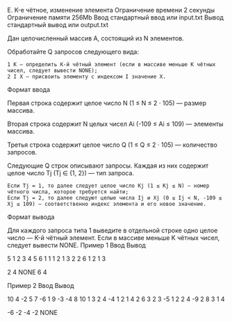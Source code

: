 
E. K-е чётное, изменение элемента
Ограничение времени 	2 секунды
Ограничение памяти 	256Mb
Ввод 	стандартный ввод или input.txt
Вывод 	стандартный вывод или output.txt

Дан целочисленный массив A, состоящий из N элементов.

Обработайте Q запросов следующего вида:

    1 K — определить K-й чётный элемент (если в массиве меньше K чётных чисел, следует вывести NONE);
    2 I X — присвоить элементу с индексом I значение X.

Формат ввода

Первая строка содержит целое число N (1 ≤ N ≤ 2 ⋅ 105) — размер массива.

Вторая строка содержит N целых чисел Ai (-109 ≤ Ai ≤ 109) — элементы массива.

Третья строка содержит целое число Q (1 ≤ Q ≤ 2 ⋅ 105) — количество запросов.

Следующие Q строк описывают запросы. Каждая из них содержит целое число Tj (Tj ∈ {1, 2}) — тип запроса.

    Если Tj = 1, то далее следует целое число Kj (1 ≤ Kj ≤ N) — номер чётного числа, которое требуется найти;
    Если Tj = 2, то далее следуют целые числа Ij и Xj (0 ≤ Ij < N, -109 ≤ Xj ≤ 109) — соответственно индекс элемента и его новое значение.

Формат вывода

Для каждого запроса типа 1 выведите в отдельной строке одно целое число — K-й чётный элемент. Если в массиве меньше K чётных чисел, следует вывести NONE.
Пример 1
Ввод
Вывод

5
1 2 3 4 5
6
1 1
1 2
1 3
2 2 6
1 2
1 3

	

2
4
NONE
6
4

Пример 2
Ввод
Вывод

10
4 -2 5 7 -6 1 9 -3 -4 8
10
1 3
2 4 -4
1 2
1 4
2 6 3
2 3 -5
1 2
2 4 -9
2 8 3
1 4

	

-6
-2
-4
-2
NONE

